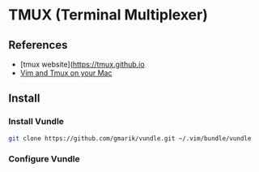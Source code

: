 TMUX (Terminal Multiplexer)
============================

References
-----------
* [tmux website](https://tmux.github.io
* [Vim and Tmux on your Mac](http://fideloper.com/mac-vim-tmux)

Install
--------

### Install Vundle
```bash
git clone https://github.com/gmarik/vundle.git ~/.vim/bundle/vundle
```

### Configure Vundle